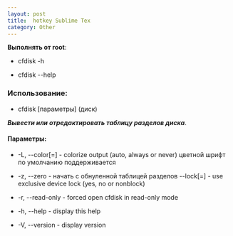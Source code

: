 ```yaml
---
layout: post
title:  hotkey Sublime Tex
category: Other
---
```


**Выполнять от root**:

- cfdisk -h

- cfdisk --help

### Использование:

- cfdisk [параметры] (диск)

***Вывести или отредактировать таблицу разделов диска***.

#### Параметры:

- -L, --color[=<when>]     - colorize output (auto, always or never)
                             цветной шрифт по умолчанию поддерживается
                                   
- -z, --zero               - начать с обнуленной таблицей разделов
     --lock[=<mode>]      - use exclusive device lock (yes, no or nonblock)
     
- -r, --read-only          - forced open cfdisk in read-only mode

- -h, --help               - display this help

- -V, --version            - display version

